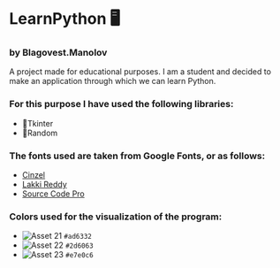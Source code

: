 # LearnPython 🖥️
### by Blagovest.Manolov
A project made for educational purposes. I am a student and decided to make an application through which we can learn Python.

### For this purpose I have used the following libraries:
- 🚀Tkinter
- 🚀Random
### The fonts used are taken from Google Fonts, or as follows:
- [Cinzel](https://fonts.google.com/specimen/Cinzel?query=Cinzel)
- [Lakki Reddy](https://fonts.google.com/specimen/Lakki+Reddy?query=Lakki)
- [Source Code Pro](https://fonts.google.com/specimen/Source+Code+Pro?query=Source+Code+Pro)
### Colors used for the visualization of the program:
-  ![Asset 21](https://user-images.githubusercontent.com/101090286/171855617-2642e54e-0f9b-41bb-98ad-5902c5393b08.png) `#ad6332`
- ![Asset 22](https://user-images.githubusercontent.com/101090286/171855772-8e3f0483-ae9a-48f3-b92b-997f1ccf783c.png) `#2d6063`
- ![Asset 23](https://user-images.githubusercontent.com/101090286/171855923-7d4fbbd7-84f2-4e45-9a98-e052fad576bd.png) `#e7e0c6`

